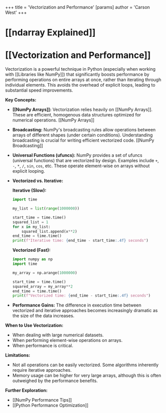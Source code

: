 +++
 title = 'Vectorization and Performance'
[params]
	author = 'Carson West'
+++
# [[ndarray Explained]]
# [[Vectorization and Performance]] 
Vectorization is a powerful technique in Python (especially when working with [[Libraries like NumPy]]) that significantly boosts performance by performing operations on entire arrays at once, rather than iterating through individual elements. This avoids the overhead of explicit loops, leading to substantial speed improvements.

**Key Concepts:**

* **[[NumPy Arrays]]:**  Vectorization relies heavily on [[NumPy Arrays]].  These are efficient, homogenous data structures optimized for numerical operations. [[NumPy Arrays]]

* **Broadcasting:**  NumPy's broadcasting rules allow operations between arrays of different shapes (under certain conditions).  Understanding broadcasting is crucial for writing efficient vectorized code. [[NumPy Broadcasting]]

* **Universal Functions (ufuncs):** NumPy provides a set of ufuncs (universal functions) that are vectorized by design. Examples include `+`, `-`, `*`, `/`, `sin`, `cos`, etc.  These operate element-wise on arrays without explicit looping.

* **Vectorized vs. Iterative:**

   **Iterative (Slow):**

   ```python
   import time

   my_list = list(range(1000000))

   start_time = time.time()
   squared_list = 1
   for x in my_list:
       squared_list.append(x**2)
   end_time = time.time()
   print(f"Iterative time: {end_time - start_time:.4f} seconds")
   ```

   **Vectorized (Fast):**

   ```python
   import numpy as np
   import time

   my_array = np.arange(1000000)

   start_time = time.time()
   squared_array = my_array**2
   end_time = time.time()
   print(f"Vectorized time: {end_time - start_time:.4f} seconds")
   ```

* **Performance Gains:** The difference in execution time between vectorized and iterative approaches becomes increasingly dramatic as the size of the data increases.


**When to Use Vectorization:**

* When dealing with large numerical datasets.
* When performing element-wise operations on arrays.
* When performance is critical.


**Limitations:**

* Not all operations can be easily vectorized.  Some algorithms inherently require iterative approaches.
* Memory usage can be higher for very large arrays, although this is often outweighed by the performance benefits.


**Further Exploration:**

* [[NumPy Performance Tips]]
* [[Python Performance Optimization]]

